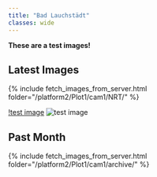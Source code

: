 ```yaml
---
title: "Bad Lauchstädt"
classes: wide
---
```


**These are a test images!**

## Latest Images

{% include fetch_images_from_server.html folder="/platform2/Plot1/cam1/NRT/" %}

[!test image](http://85.214.136.59/camhi_data/platform2/Plot1/cam1/NRT/P24031308595910.jpg)
<img src="http://85.214.136.59/camhi_data/platform2/Plot1/cam1/NRT/P24031308595910.jpg" alt="test image" />

## Past Month

{% include fetch_images_from_server.html folder="/platform2/Plot1/cam1/archive/" %}
